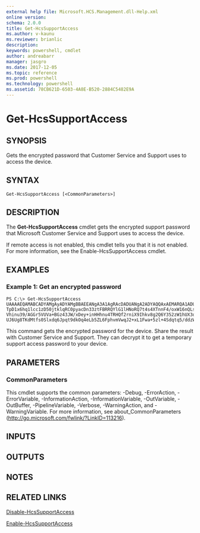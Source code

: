 ```yaml
---
external help file: Microsoft.HCS.Management.dll-Help.xml
online version: 
schema: 2.0.0
title: Get-HcsSupportAccess
ms.author: v-kaunu
ms.reviewer: brianlic
description: 
keywords: powershell, cmdlet
author: andreabarr
manager: jasgro
ms.date: 2017-12-05
ms.topic: reference
ms.prod: powershell
ms.technology: powershell
ms.assetid: 78CB621D-6503-4A8E-B520-2884C5482E9A
---
```


# Get-HcsSupportAccess

## SYNOPSIS
Gets the encrypted password that Customer Service and Support uses to access the device.

## SYNTAX

```
Get-HcsSupportAccess [<CommonParameters>]
```

## DESCRIPTION
The **Get-HcsSupportAccess** cmdlet gets the encrypted support password that Microsoft Customer Service and Support uses to access the device.

If remote access is not enabled, this cmdlet tells you that it is not enabled.
For more information, see the Enable-HcsSupportAccess cmdlet.

## EXAMPLES

### Example 1: Get an encrypted password
```
PS C:\> Get-HcsSupportAccess
UAAAAEQAMABCADYAMgAyADYAMgBBAEEANgA3A1AgRAcDADUANgA2ADYAQQAxAEMARQA1ADUAQQAyADcANgAwADkARQAyADgANgBDADAAMgBBAEYAgoxuZpw
TpD1x6hq1lcc1zD50jtklqRC0pyacDn33ztFBRRQYlG1lHNoRQ7t4s4XTnnF4/oxW16nQLstc0gSL0W4dpJYtlCRXSQbGrHEUCbkpoH78OTci0QcCHIEG3q
Vhinu39/AGGr5VUVa+BGz43JW/xDey+inHHhnu4TRHQf2rniX9Ihkv8g2Q6Y352zW1hUX3qA5VYgNsYLHiFrG09SKfxvBOjnNrHm0fUITneKjoM9+UQu6wc
UJ6Ug8TKdMtfs0Slxdq6Jpqt9dkOq4eLb5ZL6FphvmVwqJ2+xL1Fwa+5zl+4Sdqtq5/ddzWJjYR2oZUVuo71a7WyP//vQE3/g==
```

This command gets the encrypted password for the device.
Share the result with Customer Service and Support.
They can decrypt it to get a temporary support access password to your device.

## PARAMETERS

### CommonParameters
This cmdlet supports the common parameters: -Debug, -ErrorAction, -ErrorVariable, -InformationAction, -InformationVariable, -OutVariable, -OutBuffer, -PipelineVariable, -Verbose, -WarningAction, and -WarningVariable. For more information, see about_CommonParameters (http://go.microsoft.com/fwlink/?LinkID=113216).

## INPUTS

## OUTPUTS

## NOTES

## RELATED LINKS

[Disable-HcsSupportAccess](./Disable-HcsSupportAccess.md)

[Enable-HcsSupportAccess](./Enable-HcsSupportAccess.md)

